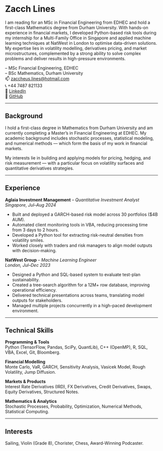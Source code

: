 # Zacch Lines

I am reading for an MSc in Financial Engineering from EDHEC and hold a first-class Mathematics degree from Durham University. With hands-on experience in financial markets, I developed Python-based risk tools during my internship for a Multi-Family Office in Singapore and applied machine learning techniques at NatWest in London to optimise data-driven solutions. My expertise lies in volatility modelling, derivatives pricing, and market microstructures, complemented by a strong ability to solve complex problems and deliver results in high-pressure environments.

– MSc Financial Engineering, EDHEC  
– BSc Mathematics, Durham University  
📫 zaccheus.lines@hotmail.com  
📞 +44 7487 821133  
🔗 [LinkedIn](https://www.linkedin.com/in/your-link)  
🔗 [GitHub](https://github.com/your-github)

---

## Background

I hold a first-class degree in Mathematics from Durham University and am currently completing a Master’s in Financial Engineering at EDHEC. My academic background includes stochastic processes, statistical modeling, and numerical methods — which form the basis of my work in financial markets.

My interests lie in building and applying models for pricing, hedging, and risk measurement — with a particular focus on volatility surfaces and quantitative derivatives strategies.

---

## Experience

**Aglaia Investment Management** – *Quantitative Investment Analyst*  
_Singapore, Jul–Aug 2024_

- Built and deployed a GARCH-based risk model across 30 portfolios ($4B AUM).
- Automated client monitoring tools in VBA, reducing processing time from 3 days to 2 hours.
- Developed a Python tool for extracting risk-neutral densities from volatility smiles.
- Worked closely with traders and risk managers to align model outputs with decision-making.

**NatWest Group** – *Machine Learning Engineer*  
_London, Jul–Dec 2023_

- Designed a Python and SQL-based system to evaluate test-plan sustainability.
- Created a tree-search algorithm for a 12M+ row database, improving operational efficiency.
- Delivered technical presentations across teams, translating model outputs for stakeholders.
- Managed multiple projects concurrently in a high-paced development environment.

---

## Technical Skills

**Programming & Tools**  
Python (TensorFlow, Pandas, SciPy, QuantLib), C++ (OpenMP), R, SQL, VBA, Excel, Git, Bloomberg.

**Financial Modelling**  
Monte Carlo, VaR, GARCH, Sensitivity Analysis, Vasicek Model, Rough Volatility, Jump Diffusion.

**Markets & Products**  
Interest Rate Derivatives (IRD), FX Derivatives, Credit Derivatives, Swaps, Equity Derivatives, Structured Notes.

**Mathematics & Analytics**  
Stochastic Processes, Probability, Optimization, Numerical Methods, Statistical Computing.

---

## Interests

Sailing, Violin (Grade 8), Chorister, Chess, Award-Winning Podcaster.
